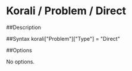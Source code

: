 # Korali / Problem / Direct
				   
##Description


	   
##Syntax
       korali["Problem"]["Type"] = "Direct"


##Options

No options.
